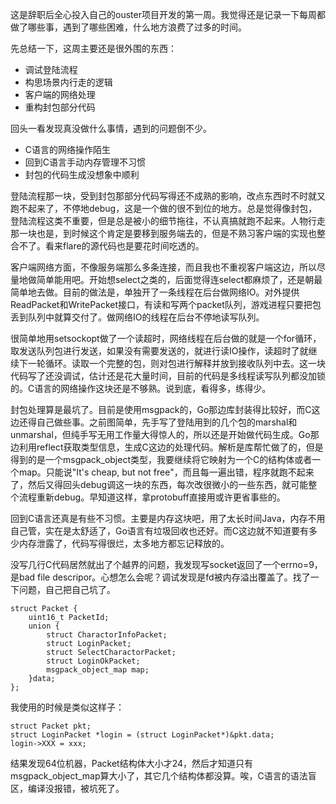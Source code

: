 这是辞职后全心投入自己的ouster项目开发的第一周。我觉得还是记录一下每周都做了哪些事，遇到了哪些困难，什么地方浪费了过多的时间。

先总结一下，这周主要还是很外围的东西：

* 调试登陆流程
* 构思场景内行走的逻辑
* 客户端的网络处理
* 重构封包部分代码

回头一看发现真没做什么事情，遇到的问题倒不少。

* C语言的网络操作陌生
* 回到C语言手动内存管理不习惯
* 封包的代码生成没想象中顺利

登陆流程那一块，受到封包那部分代码写得还不成熟的影响，改点东西时不时就又跑不起来了，不停地debug，这是一个做的很不到位的地方。总是觉得像封包，登陆流程这类不重要，但是总是被小的细节拖往，不认真搞就跑不起来。人物行走那一块也是，到时候这个肯定是要移到服务端去的，但是不熟习客户端的实现也整合不了。看来flare的源代码也是要花时间吃透的。

客户端网络方面，不像服务端那么多条连接，而且我也不重视客户端这边，所以尽量地做简单能用吧。开始想select之类的，后面觉得连select都麻烦了，还是朝最简单地去做。目前的做法是，单独开了一条线程在后台做网络IO。对外提供ReadPacket和WritePacket接口，有读和写两个packet队列，游戏进程只要把包丢到队列中就算交付了。做网络IO的线程在后台不停地读写队列。

很简单地用setsockopt做了一个读超时，网络线程在后台做的就是一个for循环，取发送队列包进行发送，如果没有需要发送的，就进行读IO操作，读超时了就继续下一轮循环。读取一个完整的包，则对包进行解释并放到接收队列中去。这一块代码写了还没调试，估计还是花大量时间，目前的代码是多线程读写队列都没加锁的。C语言的网络操作这块还是不够熟。说到底，看得多，练得少。

封包处理算是最坑了。目前是使用msgpack的，Go那边库封装得比较好，而C这边还得自己做些事。之前图简单，先手写了登陆用到的几个包的marshal和unmarshal，但纯手写无用工作量大得惊人的，所以还是开始做代码生成。Go那边利用reflect获取类型信息，生成C这边的处理代码。解析是库帮忙做了的，但是得到的是一个msgpack_object类型，我要继续将它映射为一个C的结构体或者一个map。只能说"It's cheap, but not free"，而且每一遍出错，程序就跑不起来了，然后又得回头debug调这一块的东西，每次改很微小的一些东西，就可能整个流程重新debug。早知道这样，拿protobuff直接用或许更省事些的。

回到C语言还真是有些不习惯。主要是内存这块吧，用了太长时间Java，内存不用自己管，实在是太舒适了，Go语言有垃圾回收也还好。而C这边就不知道要有多少内存泄露了，代码写得很烂，太多地方都忘记释放的。

没写几行C代码居然就出了个越界的问题，我发现写socket返回了一个errno=9，是bad file descripor。心想怎么会呢？调试发现是fd被内存溢出覆盖了。找了一下问题，自己把自己坑了。

	struct Packet {
		uint16_t PacketId;
		union {
			struct CharactorInfoPacket;
			struct LoginPacket;
			struct SelectCharactorPacket;
			struct LoginOkPacket;
			msgpack_object_map map;
		}data;
	};

我使用的时候是类似这样子：

	struct Packet pkt;
	struct LoginPacket *login = (struct LoginPacket*)&pkt.data;
	login->XXX = xxx;	

结果发现64位机器，Packet结构体大小才24，然后才知道只有msgpack\_object\_map算大小了，其它几个结构体都没算。唉，C语言的语法盲区，编译没报错，被坑死了。
